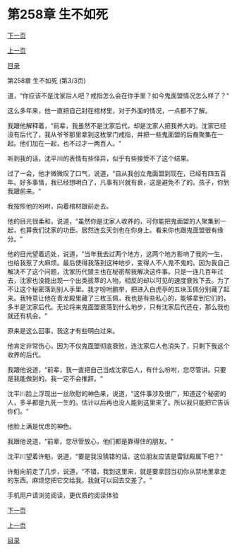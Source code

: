 <h1>第258章   生不如死</h1>
            <div><p><a href="./774_%E7%AC%AC259%E7%AB%A0_%E9%AD%94%E6%99%B6.md">下一页</a></p><p><a href="./772_%E7%AC%AC258%E7%AB%A0_%E7%94%9F%E4%B8%8D%E5%A6%82%E6%AD%BB.md">上一页</a></p><p><a href="../">目录</a></p></div>
            <div><p>第258章   生不如死 (第3/3页)</p><p>道，“你应该不是沈家后人吧？戒指怎么会在你手里？如今鬼面盟情况怎么样了？“</p><p>这么多年来，他一直把自己封在棺材里，对于外面的情况，一点都不了解。</p><p>我跟他解释着，“前辈，我虽然不是沈家后代，却是沈家人把我养大的。沈家已经没有后代了，我从爷爷那里拿到这枚掌门戒指，并把一些鬼面盟的后裔聚集在一起。他们加在一起，也不过才一两百人。“</p><p>听到我的话，沈平川的表情有些怪异，似乎有些接受不了这个结果。</p><p>过了一会，他才微微叹了口气，说道，“自从我创立鬼面盟到现在，已经有四五百年。好多事情，我已经想明白了，凡事有兴就有衰，这是避免不了的。孩子，你到我跟前来。“</p><p>我按照他的吩咐，向着棺材跟前走去。</p><p>他的目光很柔和，说道，“虽然你是沈家人收养的，可你能把鬼面盟的人聚集到一起，也算我们沈家的功臣。居然连玄天剑也在你身上。看来你也跟鬼面盟很有缘分。“</p><p>他的目光望着远处，说道，“当年我去过两个地方，这两个地方影响了我的一生，也给我惹了大麻烦。最后使得我落到这种地步，变得人不人鬼不鬼的。因为我自己解决不了这个问题，沈家历代盟主也在秘密帮我解决这件事。只是一连几百年过去，沈家也没能出现一个出类拔萃的人物，相反的却以可见的速度衰败下去。为了不让这个秘密落到别人手里。我才吩咐鹏举，把进入白虎亭的五块玉佩分别藏了起来。我特意让他在青龙殿里藏了三枚玉佩，我也是有些私心的，能够拿到它们的，多半是沈家后代。无论将来鬼面盟衰落到什么地步，只有沈家后代还在，那么我也就还有机会。“</p><p>原来是这么回事，我这才有些明白过来。</p><p>他肯定非常伤心，因为不仅鬼面盟彻底衰败，连沈家后人也消失了，只剩下我这个收养的后代。</p><p>我跟他说道，“前辈，我一直把自己当成沈家后人，有什么吩咐，您尽管讲。只要是我能做到的。我一定不会推辞。“</p><p>沈平川脸上浮现出一丝欣慰的神色来，说道，“这件事涉及很广，知道这个秘密的人，多半都是九死一生的。估计以后再也没人能到这里来了。所以我只能把它告诉你们。“</p><p>他脸上满是忧虑的神色。</p><p>我跟他说道，“前辈，您尽管放心，他们都是靠得住的朋友。“</p><p>沈平川望着许魁，说道，“要是我没猜错的话，这位朋友应该是雷狱殿属下吧？“</p><p>许魁向前走了几步，说道，“不错，我到这里来，就是要拿回当初你从禁地里拿走的东西。麻烦您把它交给我，我就可以回去交差了。“</p><p>手机用户请浏览阅读，更优质的阅读体验</p></div>
            <div><p><a href="./774_%E7%AC%AC259%E7%AB%A0_%E9%AD%94%E6%99%B6.md">下一页</a></p><p><a href="./772_%E7%AC%AC258%E7%AB%A0_%E7%94%9F%E4%B8%8D%E5%A6%82%E6%AD%BB.md">上一页</a></p><p><a href="../">目录</a></p></div>